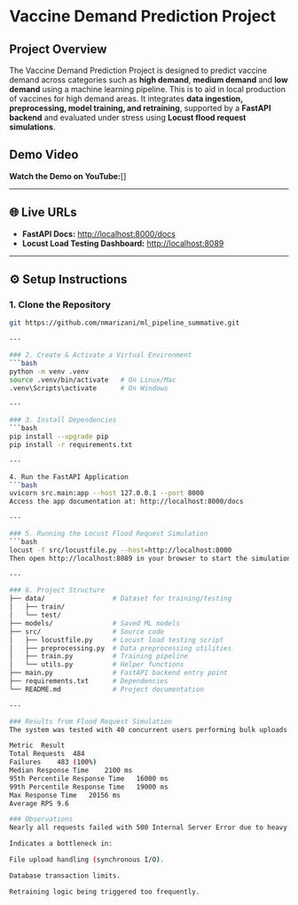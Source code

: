 # Vaccine Demand Prediction Project

## Project Overview
The Vaccine Demand Prediction Project is designed to predict vaccine demand across categories such as **high demand**, **medium demand** and **low demand** using a machine learning pipeline. This is to aid in local production of vaccines for high demand areas. 
It integrates **data ingestion, preprocessing, model training, and retraining**, supported by a **FastAPI backend** and evaluated under stress using **Locust flood request simulations**.  

## Demo Video
**Watch the Demo on YouTube:**[]

---

## 🌐 Live URLs
- **FastAPI Docs:** [http://localhost:8000/docs](http://localhost:8000/docs)  
- **Locust Load Testing Dashboard:** [http://localhost:8089](http://localhost:8089)

---

## ⚙️ Setup Instructions

### 1. Clone the Repository
```bash
git https://github.com/nmarizani/ml_pipeline_summative.git

---

### 2. Create & Activate a Virtual Environment
```bash
python -m venv .venv
source .venv/bin/activate   # On Linux/Mac
.venv\Scripts\activate      # On Windows

---

### 3. Install Dependencies
```bash
pip install --upgrade pip
pip install -r requirements.txt

---

4. Run the FastAPI Application
```bash
uvicorn src.main:app --host 127.0.0.1 --port 8000
Access the app documentation at: http://localhost:8000/docs

---

### 5. Running the Locust Flood Request Simulation
```bash
locust -f src/locustfile.py --host=http://localhost:8000
Then open http://localhost:8089 in your browser to start the simulation.

---

### 6. Project Structure
├── data/                 # Dataset for training/testing
│   ├── train/
│   └── test/
├── models/               # Saved ML models
├── src/                  # Source code
│   ├── locustfile.py     # Locust load testing script
│   ├── preprocessing.py  # Data preprocessing utilities
│   ├── train.py          # Training pipeline
│   └── utils.py          # Helper functions
├── main.py               # FastAPI backend entry point
├── requirements.txt      # Dependencies
└── README.md             # Project documentation

---

### Results from Flood Request Simulation
The system was tested with 40 concurrent users performing bulk uploads.

Metric	Result
Total Requests	484
Failures	483 (100%)
Median Response Time	2100 ms
95th Percentile Response Time	16000 ms
99th Percentile Response Time	19000 ms
Max Response Time	20156 ms
Average RPS	9.6

### Observations
Nearly all requests failed with 500 Internal Server Error due to heavy load.

Indicates a bottleneck in:

File upload handling (synchronous I/O).

Database transaction limits.

Retraining logic being triggered too frequently.